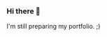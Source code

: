 ### Hi there 👋
I'm still preparing my portfolio. ;)

<!--
**Stimpik/Stimpik** is a ✨ _special_ ✨ repository because its `README.md` (this file) appears on your GitHub profile.


### 💻 Codewars:

![codewars](https://www.codewars.com/users/Stimpik/badges/large)

Here are some ideas to get you started:

- 🔭 I’m currently working on ...
- 🌱 I’m currently learning ...
- 👯 I’m looking to collaborate on ...
- 🤔 I’m looking for help with ...
- 💬 Ask me about ...
- 📫 How to reach me: ...
- 😄 Pronouns: ...
- ⚡ Fun fact: ...
-->
